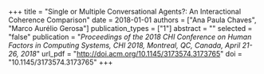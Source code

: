 +++
title = "Single or Multiple Conversational Agents?: An Interactional Coherence Comparison"
date = 2018-01-01
authors = ["Ana Paula Chaves", "Marco Aurélio Gerosa"]
publication_types = ["1"]
abstract = ""
selected = "false"
publication = "*Proceedings of the 2018 CHI Conference on Human Factors in Computing Systems, CHI 2018, Montreal, QC, Canada, April 21-26, 2018*"
url_pdf = "http://doi.acm.org/10.1145/3173574.3173765"
doi = "10.1145/3173574.3173765"
+++

